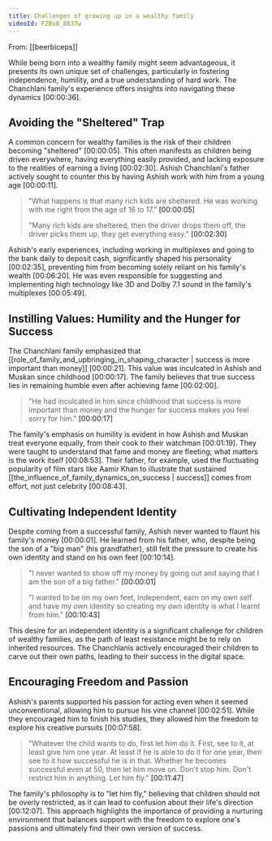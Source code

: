 ```yaml
---
title: Challenges of growing up in a wealthy family
videoId: F2Bs8_8837w
---
```


From: [[beerbiceps]] <br/> 

While being born into a wealthy family might seem advantageous, it presents its own unique set of challenges, particularly in fostering independence, humility, and a true understanding of hard work. The Chanchlani family's experience offers insights into navigating these dynamics <a class="yt-timestamp" data-t="00:00:36">[00:00:36]</a>.

## Avoiding the "Sheltered" Trap

A common concern for wealthy families is the risk of their children becoming "sheltered" <a class="yt-timestamp" data-t="00:00:05">[00:00:05]</a>. This often manifests as children being driven everywhere, having everything easily provided, and lacking exposure to the realities of earning a living <a class="yt-timestamp" data-t="00:02:30">[00:02:30]</a>. Ashish Chanchlani's father actively sought to counter this by having Ashish work with him from a young age <a class="yt-timestamp" data-t="00:00:11">[00:00:11]</a>.

> "What happens is that many rich kids are sheltered. He was working with me right from the age of 16 to 17." <a class="yt-timestamp" data-t="00:00:05">[00:00:05]</a>
>
> "Many rich kids are sheltered, then the driver drops them off, the driver picks them up, they get everything easy." <a class="yt-timestamp" data-t="00:02:30">[00:02:30]</a>

Ashish's early experiences, including working in multiplexes and going to the bank daily to deposit cash, significantly shaped his personality <a class="yt-timestamp" data-t="00:02:35">[00:02:35]</a>, preventing him from becoming solely reliant on his family's wealth <a class="yt-timestamp" data-t="00:06:20">[00:06:20]</a>. He was even responsible for suggesting and implementing high technology like 3D and Dolby 7.1 sound in the family's multiplexes <a class="yt-timestamp" data-t="00:05:49">[00:05:49]</a>.

## Instilling Values: Humility and the Hunger for Success

The Chanchlani family emphasized that [[role_of_family_and_upbringing_in_shaping_character | success is more important than money]] <a class="yt-timestamp" data-t="00:00:21">[00:00:21]</a>. This value was inculcated in Ashish and Muskan since childhood <a class="yt-timestamp" data-t="00:00:17">[00:00:17]</a>. The family believes that true success lies in remaining humble even after achieving fame <a class="yt-timestamp" data-t="00:02:00">[00:02:00]</a>.

> "He had inculcated in him since childhood that success is more important than money and the hunger for success makes you feel sorry for him." <a class="yt-timestamp" data-t="00:00:17">[00:00:17]</a>

The family's emphasis on humility is evident in how Ashish and Muskan treat everyone equally, from their cook to their watchman <a class="yt-timestamp" data-t="00:01:19">[00:01:19]</a>. They were taught to understand that fame and money are fleeting; what matters is the work itself <a class="yt-timestamp" data-t="00:08:53">[00:08:53]</a>. Their father, for example, used the fluctuating popularity of film stars like Aamir Khan to illustrate that sustained [[the_influence_of_family_dynamics_on_success | success]] comes from effort, not just celebrity <a class="yt-timestamp" data-t="00:08:43">[00:08:43]</a>.

## Cultivating Independent Identity

Despite coming from a successful family, Ashish never wanted to flaunt his family's money <a class="yt-timestamp" data-t="00:00:01">[00:00:01]</a>. He learned from his father, who, despite being the son of a "big man" (his grandfather), still felt the pressure to create his own identity and stand on his own feet <a class="yt-timestamp" data-t="00:10:14">[00:10:14]</a>.

> "I never wanted to show off my money by going out and saying that I am the son of a big father." <a class="yt-timestamp" data-t="00:00:01">[00:00:01]</a>
>
> "I wanted to be on my own feet, independent, earn on my own self and have my own identity so creating my own identity is what I learnt from him." <a class="yt-timestamp" data-t="00:10:43">[00:10:43]</a>

This desire for an independent identity is a significant challenge for children of wealthy families, as the path of least resistance might be to rely on inherited resources. The Chanchlanis actively encouraged their children to carve out their own paths, leading to their success in the digital space.

## Encouraging Freedom and Passion

Ashish's parents supported his passion for acting even when it seemed unconventional, allowing him to pursue his vine channel <a class="yt-timestamp" data-t="00:02:51">[00:02:51]</a>. While they encouraged him to finish his studies, they allowed him the freedom to explore his creative pursuits <a class="yt-timestamp" data-t="00:07:58">[00:07:58]</a>.

> "Whatever the child wants to do, first let him do it. First, see to it, at least give him one year. At least if he is able to do it for one year, then see to it how successful he is in that. Whether he becomes successful even at 50, then let him move on. Don't stop him. Don't restrict him in anything. Let him fly." <a class="yt-timestamp" data-t="00:11:47">[00:11:47]</a>

The family's philosophy is to "let him fly," believing that children should not be overly restricted, as it can lead to confusion about their life's direction <a class="yt-timestamp" data-t="00:12:07">[00:12:07]</a>. This approach highlights the importance of providing a nurturing environment that balances support with the freedom to explore one's passions and ultimately find their own version of success.